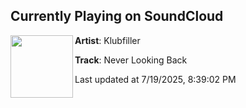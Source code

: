 ## Currently Playing on SoundCloud

[<img align="left" width="100" src="https://i1.sndcdn.com/artworks-snJAzSInzEGV-0-t500x500.jpg">](https://soundcloud.com/ravelifemusic/never-looking-back)

**Artist**: Klubfiller 

**Track**: Never Looking Back

Last updated at 7/19/2025, 8:39:02 PM
